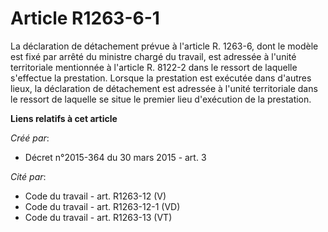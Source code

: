 # Article R1263-6-1

La déclaration de détachement prévue à l'article R. 1263-6, dont le modèle est fixé par arrêté du ministre chargé du travail,
est adressée à l'unité territoriale mentionnée à l'article R. 8122-2 dans le ressort de laquelle s'effectue la prestation.
Lorsque la prestation est exécutée dans d'autres lieux, la déclaration de détachement est adressée à l'unité territoriale
dans le ressort de laquelle se situe le premier lieu d'exécution de la prestation.

**Liens relatifs à cet article**

_Créé par_:

  - Décret n°2015-364 du 30 mars 2015 - art. 3

_Cité par_:

  - Code du travail - art. R1263-12 (V)
  - Code du travail - art. R1263-12-1 (VD)
  - Code du travail - art. R1263-13 (VT)
